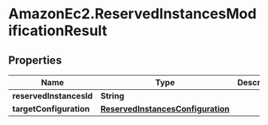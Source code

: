# AmazonEc2.ReservedInstancesModificationResult

## Properties

Name | Type | Description | Notes
------------ | ------------- | ------------- | -------------
**reservedInstancesId** | **String** |  | [optional] 
**targetConfiguration** | [**ReservedInstancesConfiguration**](ReservedInstancesConfiguration.md) |  | [optional] 


